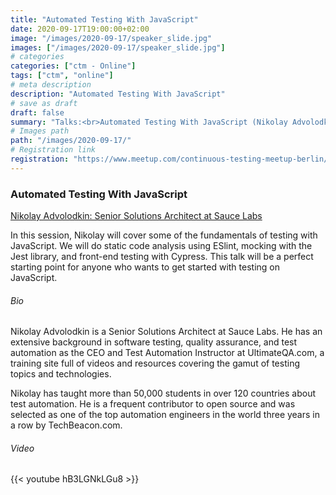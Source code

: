 ```yaml
---
title: "Automated Testing With JavaScript"
date: 2020-09-17T19:00:00+02:00
image: "/images/2020-09-17/speaker_slide.jpg"
images: ["/images/2020-09-17/speaker_slide.jpg"]
# categories
categories: ["ctm - Online"]
tags: ["ctm", "online"]
# meta description
description: "Automated Testing With JavaScript"
# save as draft
draft: false
summary: "Talks:<br>Automated Testing With JavaScript (Nikolay Advolodkin)"
# Images path
path: "/images/2020-09-17/"
# Registration link
registration: "https://www.meetup.com/continuous-testing-meetup-berlin/events/272808566"
---
```


### Automated Testing With JavaScript
[Nikolay Advolodkin: Senior Solutions Architect at Sauce Labs](https://www.linkedin.com/in/nikolayadvolodkin/)

In this session, Nikolay will cover some of the fundamentals of testing with JavaScript. We will do static code analysis using ESlint, mocking with the Jest library, and front-end testing with Cypress. This talk will be a perfect starting point for anyone who wants to get started with testing on JavaScript.

###### Bio
Nikolay Advolodkin is a Senior Solutions Architect at Sauce Labs. He has an extensive background in software testing, quality assurance, and test automation as the CEO and Test Automation Instructor at UltimateQA.com, a training site full of videos and resources covering the gamut of testing topics and technologies.

Nikolay has taught more than 50,000 students in over 120 countries about test automation. He is a frequent contributor to open source and was selected as one of the top automation engineers in the world three years in a row by TechBeacon.com.

###### Video
{{< youtube hB3LGNkLGu8 >}}
